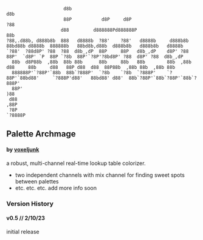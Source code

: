```
                     d8b                                                              d8b                                               
                     88P           d8P     d8P                                        ?88                                               
                    d88         d888888Pd888888P                                       88b                                              
?88,.d88b, d888b8b  888   d8888b  ?88'    ?88'   d8888b     d888b8b    88bd88b d8888b  888888b   88bd8b,d88b  d888b8b   d888b8b   d8888b
`?88'  ?88d8P' ?88  ?88  d8b_,dP  88P     88P   d8b_,dP    d8P' ?88    88P'  `d8P' `P  88P `?8b  88P'`?8P'?8bd8P' ?88  d8P' ?88  d8b_,dP
  88b  d8P88b  ,88b  88b 88b      88b     88b   88b        88b  ,88b  d88     88b     d88   88P d88  d88  88P88b  ,88b 88b  ,88b 88b    
  888888P'`?88P'`88b  88b`?888P'  `?8b    `?8b  `?888P'    `?88P'`88bd88'     `?888P'd88'   88bd88' d88'  88b`?88P'`88b`?88P'`88b`?888P'
  88P'                                                                                                                        )88       
 d88                                                                                                                         ,88P       
 ?8P                                                                                                                     `?8888P        

```
## Palette Archmage
#### by [voxeljunk](https://linktr.ee/voxeljunk)
a robust, multi-channel real-time lookup table colorizer.
- two independent channels with mix channel for finding sweet spots between palettes
- etc. etc. etc. add more info soon

### Version History
#### v0.5 // 2/10/23
initial release
